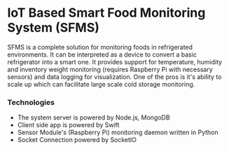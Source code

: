 # IoT Based Smart Food Monitoring System (SFMS)
SFMS is a complete solution for monitoring foods in refrigerated environments. It can be interpreted as a device to convert a basic refrigerator into a smart one. It provides support for temperature, humidity and inventory weight monitoring (requires Raspberry Pi with necessary sensors) and data logging for visualization. One of the pros is it's ability to scale up which can facilitate large scale cold storage monitoring.
### Technologies
- The system server is powered by Node.js, MongoDB
- Client side app is powered by Swift
- Sensor Module's (Raspberry Pi) monitoring daemon written in Python
- Socket Connection powered by SocketIO
